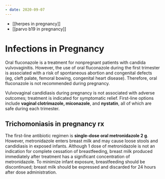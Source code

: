 ```yaml
---
- date: 2020-09-07
---
```


- [[herpes in pregnancy]]
- [[parvo b19 in pregnancy]]

# Infections in Pregnancy

<!-- vulvovaginal candidiasis pregnancy rx -->

Oral fluconazole is a treatment for nonpregnant patients with candida vulvovaginitis. However, the use of oral fluconazole during the first trimester is associated with a risk of spontaneous abortion and congenital defects (eg, cleft palate, femoral bowing, congenital heart disease). Therefore, oral fluconazole is not recommended during pregnancy.

Vulvovaginal candidiasis during pregnancy is not associated with adverse outcomes; treatment is indicated for symptomatic relief. First-line options include **vaginal clotrimazole, miconazole**, and **nystatin**, all of which are safe during each trimester.

## Trichomoniasis in pregnancy rx

<!-- trichomoniasis in pregnancy rx, breastfeeding? -->

The first-line antibiotic regimen is **single-dose oral metronidazole 2 g**.  However, metronidazole enters breast milk and may cause loose stools and candidiasis in exposed infants.  Although 1 dose of metronidazole is not an indication for complete cessation of breastfeeding, breast milk produced immediately after treatment has a significant concentration of metronidazole.  To minimize infant exposure, breastfeeding should be discontinued; breast milk should be expressed and discarded for 24 hours after dose administration.
